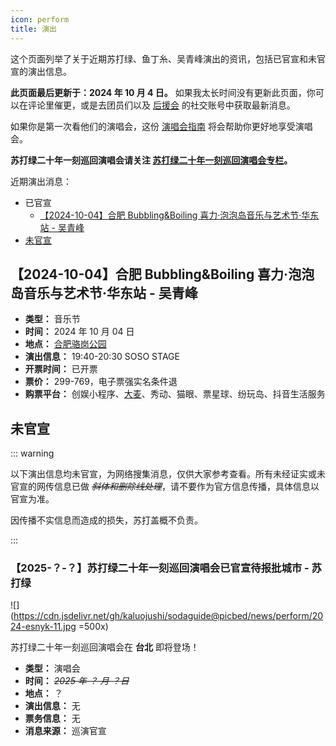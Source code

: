 ```yaml
---
icon: perform
title: 演出
---
```


这个页面列举了关于近期苏打绿、鱼丁糸、吴青峰演出的资讯，包括已官宣和未官宣的演出信息。

**此页面最后更新于：2024 年 10 月 4 日。** 如果我太长时间没有更新此页面，你可以在评论里催更，或是去团员们以及 [后援会](/wiki/fans/club) 的社交账号中获取最新消息。

如果你是第一次看他们的演唱会，这份 [演唱会指南](/concerts/guide/) 将会帮助你更好地享受演唱会。

**苏打绿二十年一刻巡回演唱会请关注 [**苏打绿二十年一刻巡回演唱会专栏**](/news/20yike)。**

近期演出消息：

- 已官宣
  - [【2024-10-04】合肥 Bubbling&Boiling 喜力·泡泡岛音乐与艺术节·华东站 - 吴青峰](#【2024-10-04】合肥-bubbling-boiling-喜力·泡泡岛音乐与艺术节·华东站-吴青峰)
- [未官宣](#未官宣)

## 【2024-10-04】合肥 Bubbling&Boiling 喜力·泡泡岛音乐与艺术节·华东站 - 吴青峰

- **类型：** 音乐节
- **时间：** 2024 年 10 月 04 日
- **地点：** [合肥骆岗公园](https://www.amap.com/place/B0FFMBUD4Z)
- **演出信息：** 19:40-20:30 SOSO STAGE
- **开票时间：** 已开票
- **票价：** 299-769，电子票强实名条件退
- **购票平台：** 创娱小程序、[大麦](https://detail.damai.cn/item.htm?id=824113267570)、秀动、猫眼、票星球、纷玩岛、抖音生活服务

## 未官宣

::: warning

以下演出信息均未官宣，为网络搜集消息，仅供大家参考查看。所有未经证实或未官宣的网传信息已做 *~~斜体和删除线处理~~*，请不要作为官方信息传播，具体信息以官宣为准。

因传播不实信息而造成的损失，苏打盖概不负责。

:::

### 【2025-？-？】苏打绿二十年一刻巡回演唱会已官宣待报批城市 - 苏打绿

![](https://cdn.jsdelivr.net/gh/kaluojushi/sodaguide@picbed/news/perform/2024-esnyk-11.jpg =500x)

苏打绿二十年一刻巡回演唱会在 **台北** 即将登场！

- **类型：** 演唱会
- **时间：** *~~2025 年 ？ 月 ？日~~*
- **地点：** ？
- **演出信息：** 无
- **票务信息：** 无
- **消息来源：** 巡演官宣
